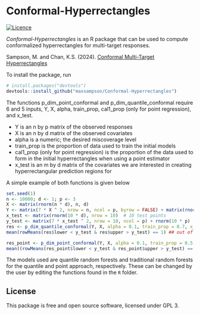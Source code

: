 # Conformal-Hyperrectangles
[![Licence](https://img.shields.io/badge/licence-GPL--3-blue.svg)](https://www.gnu.org/licenses/gpl-3.0.en.html)

*Conformal-Hyperrectangles* is an R package that can be used to compute conformalized hyperrectangles for multi-target responses.

Sampson, M. and Chan, K.S. (2024). [Conformal Multi-Target Hyperrectangles](https://onlinelibrary.wiley.com/doi/full/10.1002/sam.11710)

To install the package, run

```R
# install.packages("devtools")
devtools::install_github("maxsampson/Conformal-Hyperrectangles")
```

The functions p_dim_point_conformal and p_dim_quantile_conformal require 6 and 5 inputs, Y, X, alpha, train_prop, cal1_prop (only for point regression), and x_test.

- Y is an n by p matrix of the observed responses
- X is an n by d matrix of the observed covariates
- alpha is a numeric; the desired miscoverage level
- train_prop is the proportion of data used to train the initial models
- cal1_prop (only for point regression) is the proportion of the data used to form in the initial hyperrectangles when using a point estimator
- x_test is an m by d matrix of the covariates we are interested in creating hyperrectangular prediction regions for

A simple example of both functions is given below

```R
set.seed(1)
n <- 10000; d <- 1; p <- 3
X <- matrix(rnorm(n * d), n, d)
Y <- matrix(7 * X ^ 2, nrow = n, ncol = p, byrow = FALSE) + matrix(rnorm(n * p), ncol = p)
x_test <- matrix(rnorm(10 * d), nrow = 10)  # 10 test points
y_test <- matrix(7 * x_test ^ 2, nrow = 10, ncol = p) + rnorm(10 * p)
res <- p_dim_quantile_conformal(Y, X, alpha = 0.1, train_prop = 0.7, x_test = x_test)
mean(rowMeans(res$lower < y_test & res$upper > y_test) == 1) ## out of sample coverage with the quantile approach

res_point <- p_dim_point_conformal(Y, X, alpha = 0.1, train_prop = 0.5, cal1_prop = 0.2, x_test = x_test)
mean((rowMeans(res_point$lower < y_test & res_point$upper > y_test) == 1) ## out of sample coverage with the point approach

```

The models used are quantile random forests and traditional random forests for the quantile and point approach, respectively. These can be changed by the user by editing the functions found in the `R` folder. 

## License

This package is free and open source software, licensed under GPL 3.
